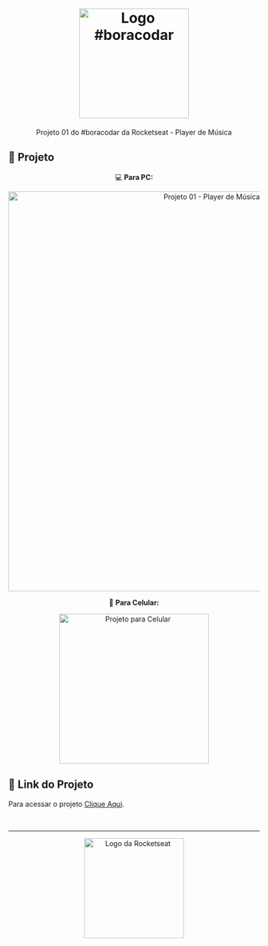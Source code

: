 <h1 align="center">
  <img alt="Logo #boracodar" src="https://github.com/user-attachments/assets/28b28953-cc65-4915-84f2-17a0e76711fd" width="220px">
</h1>

<p align="center">
  Projeto 01 do #boracodar da Rocketseat - Player de Música
</p>

## 📂 Projeto
<p align="center">💻 <b>Para PC:</b></p>
<p align="center">
  <img alt="Projeto 01 - Player de Música" src="https://github.com/user-attachments/assets/b7b10311-7ab7-486b-a847-bb9673181662" width="800px">
</p>

<p align="center">📱 <b>Para Celular:</b></p>
<p align="center">
  <img alt="Projeto para Celular" src="https://github.com/user-attachments/assets/4dafe141-dc48-483f-af54-46f4796e0ef1" width="300px">
</p>

## 🔗 Link do Projeto

Para acessar o projeto <a href="https://bora-codar-rocketseat-two.vercel.app/" target="_blank">Clique Aqui</a>.

<br>

---

<p align="center">
  <img alt="Logo da Rocketseat" src="https://github.com/user-attachments/assets/39908634-2aee-4435-8513-fb952559fe3c" width="200px" />
</p>
